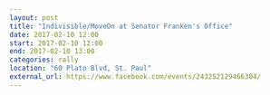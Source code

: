 ```yaml
---
layout: post
title: "Indivisible/MoveOn at Senator Franken's Office"
date: 2017-02-10 12:00
start: 2017-02-10 12:00
end: 2017-02-10 13:00
categories: rally
location: "60 Plato Blvd, St. Paul"
external_url: https://www.facebook.com/events/243252129466304/
---
```

